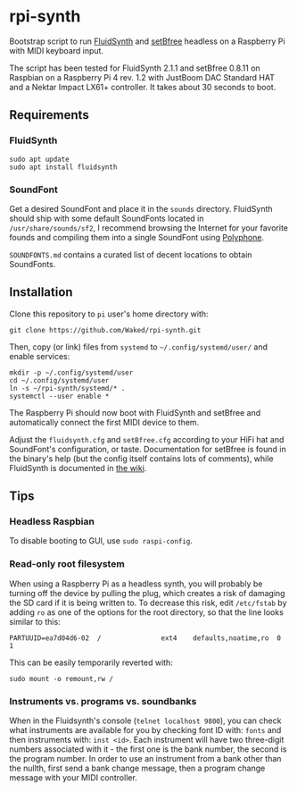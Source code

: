 # rpi-synth
Bootstrap script to run [FluidSynth] and [setBfree] headless on a Raspberry Pi
with MIDI keyboard input.

The script has been tested for FluidSynth 2.1.1 and setBfree 0.8.11  on
Raspbian on a Raspberry Pi 4 rev. 1.2 with JustBoom DAC Standard HAT and a
Nektar Impact LX61+ controller. It takes about 30 seconds to boot.

[FluidSynth]: https://github.com/FluidSynth/fluidsynth
[setBfree]: https://github.com/pantherb/setBfree


## Requirements

### FluidSynth
```
sudo apt update
sudo apt install fluidsynth
```

### SoundFont
Get a desired SoundFont and place it in the `sounds` directory. FluidSynth
should ship with some default SoundFonts located in `/usr/share/sounds/sf2`,
I recommend browsing the Internet for your favorite founds and compiling them
into a single SoundFont using [Polyphone].

`SOUNDFONTS.md` contains a curated list of decent locations to obtain
SoundFonts.

[Polyphone]: https://github.com/davy7125/polyphone


## Installation
Clone this repository to `pi` user's home directory with:
```
git clone https://github.com/Waked/rpi-synth.git
```

Then, copy (or link) files from `systemd` to `~/.config/systemd/user/` and
enable services:
```
mkdir -p ~/.config/systemd/user
cd ~/.config/systemd/user
ln -s ~/rpi-synth/systemd/* .
systemctl --user enable *
```

The Raspberry Pi should now boot with FluidSynth and setBfree and automatically
connect the first MIDI device to them.

Adjust the `fluidsynth.cfg` and `setBfree.cfg` according to your HiFi hat and 
SoundFont's configuration, or taste. Documentation for setBfree is found in the
binary's help (but the config itself contains lots of comments), while
FluidSynth is documented in [the wiki]. 

[the wiki]: https://github.com/FluidSynth/fluidsynth/wiki/UserManual#shell-commands


## Tips

### Headless Raspbian
To disable booting to GUI, use `sudo raspi-config`.

### Read-only root filesystem
When using a Raspberry Pi as a headless synth, you will probably be turning off
the device by pulling the plug, which creates a risk of damaging the SD card
if it is being written to. To decrease this risk, edit `/etc/fstab` by adding
`ro` as one of the options for the root directory, so that the line looks
similar to this:
```
PARTUUID=ea7d04d6-02  /               ext4    defaults,noatime,ro  0       1
```

This can be easily temporarily reverted with:
```
sudo mount -o remount,rw /
```

### Instruments vs. programs vs. soundbanks
When in the Fluidsynth's console (`telnet localhost 9800`), you can check what
instruments are available for you by checking font ID with: `fonts` and then
instruments with: `inst <id>`. Each instrument will have two three-digit
numbers associated with it - the first one is the bank number, the second is
the program number. In order to use an instrument from a bank other than the
nullth, first send a bank change message, then a program change message with
your MIDI controller.

